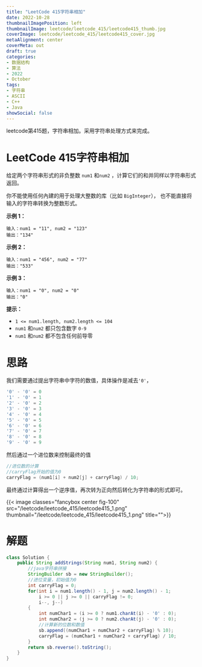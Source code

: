 ```yaml
---
title: "LeetCode 415字符串相加"
date: 2022-10-28
thumbnailImagePosition: left
thumbnailImage: leetcode/leetcode_415/leetcode415_thumb.jpg
coverImage: leetcode/leetcode_415/leetcode415_cover.jpg
metaAlignment: center
coverMeta: out
draft: true
categories:
- 数据结构
- 算法
- 2022
- October
tags:
- 字符串
- ASCII
- C++
- Java
showSocial: false
---
```


leetcode第415题，字符串相加。采用字符串处理方式来完成。

<!--more-->
# LeetCode 415字符串相加

给定两个字符串形式的非负整数 `num1` 和`num2` ，计算它们的和并同样以字符串形式返回。

你不能使用任何內建的用于处理大整数的库（比如 `BigInteger`）， 也不能直接将输入的字符串转换为整数形式。

**示例 1：**

```text
输入：num1 = "11", num2 = "123"
输出："134"
```



**示例 2：**

```text
输入：num1 = "456", num2 = "77"
输出："533"
```



**示例 3：**

```text
输入：num1 = "0", num2 = "0"
输出："0"
```

**提示：**

- `1 <= num1.length, num2.length <= 104`
- `num1` 和`num2` 都只包含数字 `0-9`
- `num1` 和`num2` 都不包含任何前导零



# 思路

我们需要通过提出字符串中字符的数值，具体操作是减去`'0'`，

```c++
'0' - '0' = 0
'1' - '0' = 1
'2' - '0' = 2
'3' - '0' = 3
'4' - '0' = 4
'5' - '0' = 5
'6' - '0' = 6
'7' - '0' = 7
'8' - '0' = 8
'9' - '0' = 9
```

然后通过一个进位数来控制最终的值

```c++
//进位数的计算
//carryFlag开始的值为0
carryFlag = (num1[i] + num2[j] + carryFlag) / 10;
```

最终通过计算得出一个逆序值，再次转为正向然后转化为字符串的形式即可。

{{< image classes="fancybox center fig-100" src="/leetcode/leetcode_415/leetcode415_1.png" thumbnail="/leetcode/leetcode_415/leetcode415_1.png" title="">}}



# 解题

```java
class Solution {
    public String addStrings(String num1, String num2) {
        //java字符串拼接
        StringBuilder sb = new StringBuilder();
        //进位变量，初始值为0
        int carryFlag = 0;
        for(int i = num1.length() - 1, j = num2.length() - 1;
            i >= 0 || j >= 0 || carryFlag != 0;
            i--, j--)
        {
            int numChar1 = (i >= 0 ? num1.charAt(i) - '0' : 0);
            int numChar2 = (j >= 0 ? num2.charAt(j) - '0' : 0);
            //计算新的位数和数值
            sb.append((numChar1 + numChar2 + carryFlag) % 10);
            carryFlag = (numChar1 + numChar2 + carryFlag) / 10;
        }
        return sb.reverse().toString();
    }
}
```

